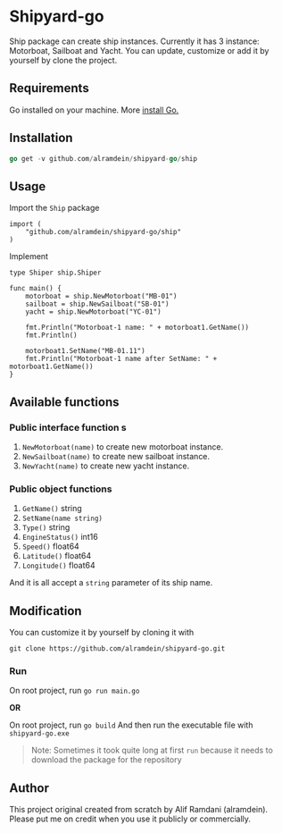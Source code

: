 # Shipyard-go
Ship package can create ship instances. Currently it has 3 instance: Motorboat, Sailboat and Yacht. You can update, customize or add it by yourself by clone the project. 

## Requirements
Go installed on your machine. More [install Go.](https://golang.org/doc/install)

## Installation
```go
go get -v github.com/alramdein/shipyard-go/ship
```

## Usage 
Import the `Ship` package
```golang
import (
	"github.com/alramdein/shipyard-go/ship"
)
```

Implement
```golang
type Shiper ship.Shiper 

func main() {
    motorboat = ship.NewMotorboat("MB-01")
    sailboat = ship.NewSailboat("SB-01")
    yacht = ship.NewMotorboat("YC-01")

    fmt.Println("Motorboat-1 name: " + motorboat1.GetName())
    fmt.Println()

    motorboat1.SetName("MB-01.11")
    fmt.Println("Motorboat-1 name after SetName: " + motorboat1.GetName())
}

```
##  Available functions
### Public interface function s
1. `NewMotorboat(name)` to create new motorboat instance. 
2. `NewSailboat(name)` to create new sailboat instance. 
3. `NewYacht(name)` to create new yacht instance. 
### Public object functions
1. `GetName()` string
2. `SetName(name string)`
3. `Type()` string
4. `EngineStatus()` int16
5. `Speed()` float64
6. `Latitude()` float64
7. `Longitude()` float64

And it is all accept a `string` parameter of its ship name.


## Modification
You can customize it by yourself by cloning it with 
```git
git clone https://github.com/alramdein/shipyard-go.git
```

### Run
On root project, run `go run main.go`

**OR**

On root project, run `go build`
And then run the executable file with `shipyard-go.exe`

> Note: Sometimes it took quite long at first `run` because it needs to download the package for the repository

## Author
This project original created from scratch by Alif Ramdani (alramdein). Please put me on credit when you use it publicly or commercially.